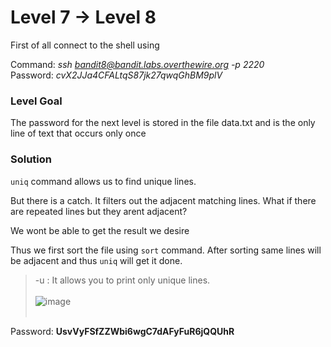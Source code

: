 # Level 7 → Level 8 #
First of all connect to the shell using

Command: _ssh bandit8@bandit.labs.overthewire.org -p 2220_</br>
Password: _cvX2JJa4CFALtqS87jk27qwqGhBM9plV_</br>

### Level Goal ###

The password for the next level is stored in the file data.txt and is the only line of text that occurs only once


### Solution ###

`uniq` command allows us to find unique lines.

But there is a catch. It filters out the adjacent matching lines. What if there are repeated lines but they arent adjacent?

We wont be able to get the result we desire

Thus we first sort the file using `sort` command. After sorting same lines will be adjacent and thus `uniq` will get it done.

>-u : It allows you to print only unique lines.</br></br>
![image](https://user-images.githubusercontent.com/33615252/75612968-8975d900-5b4e-11ea-8204-791a4f9e8f11.png)
</br></br>

Password: **UsvVyFSfZZWbi6wgC7dAFyFuR6jQQUhR**
